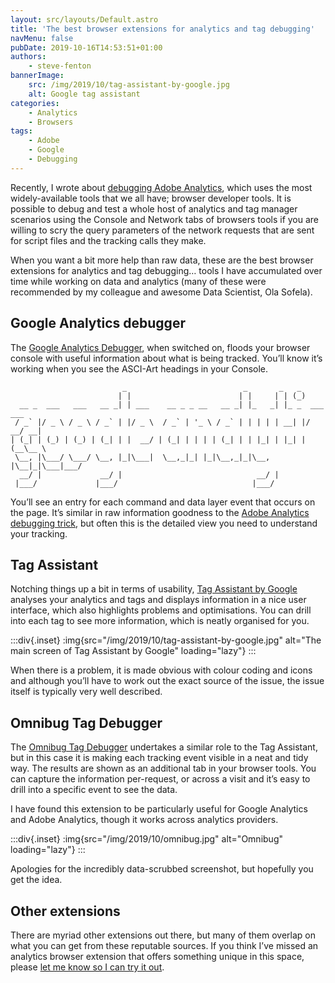```yaml
---
layout: src/layouts/Default.astro
title: 'The best browser extensions for analytics and tag debugging'
navMenu: false
pubDate: 2019-10-16T14:53:51+01:00
authors:
    - steve-fenton
bannerImage:
    src: /img/2019/10/tag-assistant-by-google.jpg
    alt: Google tag assistant
categories:
    - Analytics
    - Browsers
tags:
    - Adobe
    - Google
    - Debugging
---
```


Recently, I wrote about [debugging Adobe Analytics](/blog/2019/09/debugging-adobe-analytics/), which uses the most widely-available tools that we all have; browser developer tools. It is possible to debug and test a whole host of analytics and tag manager scenarios using the Console and Network tabs of browsers tools if you are willing to scry the query parameters of the network requests that are sent for script files and the tracking calls they make.

When you want a bit more help than raw data, these are the best browser extensions for analytics and tag debugging… tools I have accumulated over time while working on data and analytics (many of these were recommended by my colleague and awesome Data Scientist, Ola Sofela).

## Google Analytics debugger

The [Google Analytics Debugger](https://chrome.google.com/webstore/detail/google-analytics-debugger/jnkmfdileelhofjcijamephohjechhna), when switched on, floods your browser console with useful information about what is being tracked. You’ll know it’s working when you see the ASCI-Art headings in your Console.

```
                         _                          _       _   _
                        | |                        | |     | | (_)
  __ _  ___   ___   __ _| | ___    __ _ _ __   __ _| |_   _| |_ _  ___ ___
 / _` |/ _ \ / _ \ / _` | |/ _ \  / _` | '_ \ / _` | | | | | __| |/ __/ __|
| (_| | (_) | (_) | (_| | |  __/ | (_| | | | | (_| | | |_| | |_| | (__\__ \
 \__, |\___/ \___/ \__, |_|\___|  \__,_|_| |_|\__,_|_|\__, |\__|_|\___|___/
  __/ |             __/ |                              __/ |
 |___/             |___/                              |___/
```

You’ll see an entry for each command and data layer event that occurs on the page. It’s similar in raw information goodness to the [Adobe Analytics debugging trick](/blog/2019/09/debugging-adobe-analytics/), but often this is the detailed view you need to understand your tracking.

## Tag Assistant

Notching things up a bit in terms of usability, [Tag Assistant by Google](https://get.google.com/tagassistant/) analyses your analytics and tags and displays information in a nice user interface, which also highlights problems and optimisations. You can drill into each tag to see more information, which is neatly organised for you.

:::div{.inset}
:img{src="/img/2019/10/tag-assistant-by-google.jpg" alt="The main screen of Tag Assistant by Google" loading="lazy"}
:::

When there is a problem, it is made obvious with colour coding and icons and although you’ll have to work out the exact source of the issue, the issue itself is typically very well described.

## Omnibug Tag Debugger

The [Omnibug Tag Debugger](https://chrome.google.com/webstore/detail/omnibug/bknpehncffejahipecakbfkomebjmokl) undertakes a similar role to the Tag Assistant, but in this case it is making each tracking event visible in a neat and tidy way. The results are shown as an additional tab in your browser tools. You can capture the information per-request, or across a visit and it’s easy to drill into a specific event to see the data.

I have found this extension to be particularly useful for Google Analytics and Adobe Analytics, though it works across analytics providers.

:::div{.inset}
:img{src="/img/2019/10/omnibug.jpg" alt="Omnibug" loading="lazy"}
:::

Apologies for the incredibly data-scrubbed screenshot, but hopefully you get the idea.

## Other extensions

There are myriad other extensions out there, but many of them overlap on what you can get from these reputable sources. If you think I’ve missed an analytics browser extension that offers something unique in this space, please [let me know so I can try it out](/contact/).